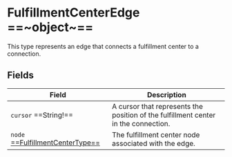 # FulfillmentCenterEdge  ==~object~==

This type represents an edge that connects a fulfillment center to a connection.  

## Fields

|Field                                                          |Description                                                                       |
|---------------------------------------------------------------|----------------------------------------------------------------------------------|
|`cursor`  ==String!==                                          |A cursor that represents the position of the fulfillment center in the connection.|
|`node` [ ==FulfillmentCenterType== ](FulfillmentCenterType.md) |The fulfillment center node associated with the edge.                             |
